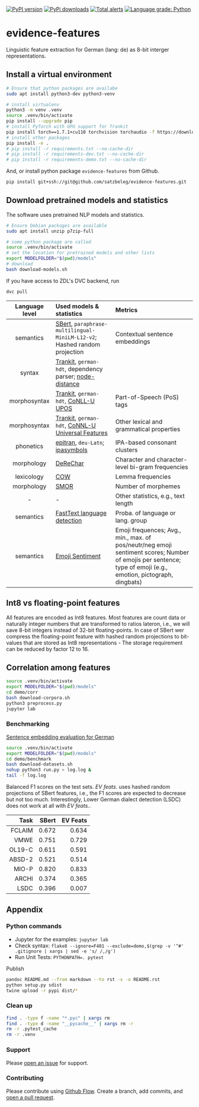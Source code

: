 [![PyPI version](https://badge.fury.io/py/evidence-features.svg)](https://badge.fury.io/py/evidence-features)
[![PyPi downloads](https://img.shields.io/pypi/dm/evidence-features)](https://img.shields.io/pypi/dm/evidence-features)
[![Total alerts](https://img.shields.io/lgtm/alerts/g/satzbeleg/evidence-features.svg?logo=lgtm&logoWidth=18)](https://lgtm.com/projects/g/satzbeleg/evidence-features/alerts/)
[![Language grade: Python](https://img.shields.io/lgtm/grade/python/g/satzbeleg/evidence-features.svg?logo=lgtm&logoWidth=18)](https://lgtm.com/projects/g/satzbeleg/evidence-features/context:python)

# evidence-features
Linguistic feature extraction for German (lang: de) as 8-bit interger representations.


## Install a virtual environment

```sh
# Ensure that python packages are availabe
sudo apt install python3-dev python3-venv

# install virtualenv
python3 -m venv .venv
source .venv/bin/activate
pip install --upgrade pip
# install PyTorch with GPU support for Trankit
pip install torch==1.7.1+cu110 torchvision torchaudio -f https://download.pytorch.org/whl/torch_stable.html
# install other packages
pip install -e .
# pip install -r requirements.txt --no-cache-dir
# pip install -r requirements-dev.txt --no-cache-dir
# pip install -r requirements-demo.txt --no-cache-dir
```

And, or install python package `evidence-features` from Github.

```sh
pip install git+ssh://git@github.com/satzbeleg/evidence-features.git
```


## Download pretrained models and statistics
The software uses pretrained NLP models and statistics.

```sh
# Ensure Debian packages are available
sudo apt install unzip p7zip-full

# some python package are called
source .venv/bin/activate
# set the location for pretrained models and other lists
export MODELFOLDER="$(pwd)/models"
# download
bash download-models.sh
```


If you have access to ZDL's DVC backend, run

```sh
dvc pull
```

| Language level | Used models & statistics | Metrics |
|:---:|:---|:---|
| semantics | [SBert](http://dx.doi.org/10.18653/v1/D19-1410), `paraphrase-multilingual-MiniLM-L12-v2`; Hashed random projection | Contextual sentence embeddings |
| syntax | [Trankit](http://dx.doi.org/10.18653/v1/2021.eacl-demos.10), `german-hdt`, dependency parser; [node-distance](https://doi.org/10.5281/zenodo.5747823) | |
| morphosyntax | [Trankit](http://dx.doi.org/10.18653/v1/2021.eacl-demos.10), `german-hdt`, [CoNLL-U UPOS](https://universaldependencies.org/u/pos/index.html) | Part-of-Speech (PoS) tags |
| morphosyntax | [Trankit](http://dx.doi.org/10.18653/v1/2021.eacl-demos.10), `german-hdt`, [CoNNL-U Universal Features](https://universaldependencies.org/u/feat/index.html) | Other lexical and grammatical properties |
| phonetics | [epitran](https://aclanthology.org/L18-1429/), `deu-Latn`; [ipasymbols](https://pypi.org/project/ipasymbols/)  | IPA-based consonant clusters |
| morphology | [DeReChar](https://www.ids-mannheim.de/fileadmin/kl/derewo) | Character and character-level bi-gram frequencies |
| lexicology | [COW](https://ids-pub.bsz-bw.de/frontdoor/index/index/year/2015/docId/3836) | Lemma frequencies |
| morphology | [SMOR](https://aclanthology.org/L04-1275/) | Number of morphemes |
| - | - | Other statistics, e.g., text length |
| semantics | [FastText language detection](https://fasttext.cc/docs/en/language-identification.html) | Proba. of language or lang. group |
| semantics | [Emoji Sentiment](https://www.clarin.si/repository/xmlui/handle/11356/1048) | Emoji frequences; Avg., min., max. of pos/neutr/neg emoji sentiment scores; Number of emojis per sentence; type of emoji (e.g., emotion, pictograph, dingbats) |


## Int8 vs floating-point features 
All features are encoded as Int8 features.
Most features are count data or naturally integer numbers that are transformed to ratios lateron, i.e., we will save 8-bit integers instead of 32-bit floating-points.
In case of SBert wer compress the floating-point feature with hashed random projections to bit-values that are stored as Int8 representations - The storage requirement can be reduced by factor 12 to 16.



## Correlation among features

```sh
source .venv/bin/activate
export MODELFOLDER="$(pwd)/models"
cd demo/corr
bash download-corpora.sh
python3 preprocess.py
jupyter lab
```

### Benchmarking
[Sentence embedding evaluation for German](https://github.com/ulf1/sentence-embedding-evaluation-german)

```sh
source .venv/bin/activate
export MODELFOLDER="$(pwd)/models"
cd demo/benchmark
bash download-datasets.sh
nohup python3 run.py > log.log &
tail -f log.log
```

Balanced F1 scores on the test sets. 
*EV feats.* uses hashed random projections of SBert features,
i.e., the F1 scores are expected to decrease but not too much.
Interestingly, Lower German dialect detection (LSDC) does not work at all with *EV feats.*. 

| Task | SBert | EV Feats |
|---:|---:|---:|
| FCLAIM | 0.672 | 0.634 |
|   VMWE | 0.751 | 0.729 |
| OL19-C | 0.611 | 0.591 |
| ABSD-2 | 0.521 | 0.514 |
|  MIO-P | 0.820 | 0.833 |
|  ARCHI | 0.374 | 0.365 |
|   LSDC | 0.396 | 0.007 |


## Appendix

### Python commands

* Jupyter for the examples: `jupyter lab`
* Check syntax: `flake8 --ignore=F401 --exclude=demo,$(grep -v '^#' .gitignore | xargs | sed -e 's/ /,/g')`
* Run Unit Tests: `PYTHONPATH=. pytest`

Publish

```sh
pandoc README.md --from markdown --to rst -s -o README.rst
python setup.py sdist 
twine upload -r pypi dist/*
```

### Clean up 

```sh
find . -type f -name "*.pyc" | xargs rm
find . -type d -name "__pycache__" | xargs rm -r
rm -r .pytest_cache
rm -r .venv
```


### Support
Please [open an issue](https://github.com/satzbeleg/evidence-features/issues/new) for support.


### Contributing
Please contribute using [Github Flow](https://guides.github.com/introduction/flow/). Create a branch, add commits, and [open a pull request](https://github.com/satzbeleg/evidence-features/compare/).
